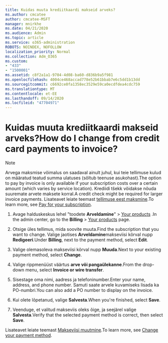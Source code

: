 ```yaml
---
title: Kuidas muuta krediitkaardi makseid arveks?
ms.author: cmcatee
author: cmcatee-MSFT
manager: mnirkhe
ms.date: 04/21/2020
ms.audience: Admin
ms.topic: article
ms.service: o365-administration
ROBOTS: NOINDEX, NOFOLLOW
localization_priority: Normal
ms.collection: Adm_O365
ms.custom:
- "433"
- "1500001"
ms.assetid: c8f2a1a1-9704-4d08-ba60-d836b9a5f981
ms.openlocfilehash: 4004ce468accad778e52b61bbab7e6c5dd1b13dd
ms.sourcegitcommit: c6692ce0fa1358ec3529e59ca0ecdfdea4cdc759
ms.translationtype: MT
ms.contentlocale: et-EE
ms.lasthandoff: 09/14/2020
ms.locfileid: "47704971"
---
```

# <a name="how-do-i-change-from-credit-card-payments-to-invoice"></a><span data-ttu-id="9a34d-102">Kuidas muuta krediitkaardi makseid arveks?</span><span class="sxs-lookup"><span data-stu-id="9a34d-102">How do I change from credit card payments to invoice?</span></span>

> [!NOTE]
> <span data-ttu-id="9a34d-103">Arvega maksmise võimalus on saadaval ainult juhul, kui teie tellimuse kulud on määratud teatud summa ulatuses (sõltub teenuse asukohast).</span><span class="sxs-lookup"><span data-stu-id="9a34d-103">The option to pay by invoice is only available if your subscription costs over a certain amount (which varies by service location).</span></span> <span data-ttu-id="9a34d-104">Krediidi tšekk võidakse nõuda suuremate arvete maksete korral.</span><span class="sxs-lookup"><span data-stu-id="9a34d-104">A credit check might be required for larger invoice payments.</span></span> <span data-ttu-id="9a34d-105">Lisateavet leiate teemast [tellimuse eest maksmine](https://docs.microsoft.com/microsoft-365/commerce/billing-and-payments/pay-for-your-subscription).</span><span class="sxs-lookup"><span data-stu-id="9a34d-105">To learn more, see [Pay for your subscription](https://docs.microsoft.com/microsoft-365/commerce/billing-and-payments/pay-for-your-subscription).</span></span>

1. <span data-ttu-id="9a34d-106">Avage halduskeskus lehel "toodete **Arveldamine**"  >  [Your products](https://go.microsoft.com/fwlink/p/?linkid=842054) .</span><span class="sxs-lookup"><span data-stu-id="9a34d-106">In the admin center, go to the **Billing** > [Your products](https://go.microsoft.com/fwlink/p/?linkid=842054) page.</span></span>

2. <span data-ttu-id="9a34d-107">Otsige üles tellimus, mida soovite muuta.</span><span class="sxs-lookup"><span data-stu-id="9a34d-107">Find the subscription that you want to change.</span></span> <span data-ttu-id="9a34d-108">Valige jaotises **Arveldamine**makseviisi kõrval nupp **Redigeeri**.</span><span class="sxs-lookup"><span data-stu-id="9a34d-108">Under **Billing**, next to the payment method, select **Edit**.</span></span>

3. <span data-ttu-id="9a34d-109">Valige olemasoleva makseviisi kõrval nupp **Muuda**.</span><span class="sxs-lookup"><span data-stu-id="9a34d-109">Next to your existing payment method, select **Change**.</span></span>

4. <span data-ttu-id="9a34d-110">Valige rippmenüüst väärtus **arve või pangaülekanne**.</span><span class="sxs-lookup"><span data-stu-id="9a34d-110">From the drop-down menu, select **Invoice or wire transfer**.</span></span>

5. <span data-ttu-id="9a34d-111">Sisestage oma nimi, aadress ja telefoninumber.</span><span class="sxs-lookup"><span data-stu-id="9a34d-111">Enter your name, address, and phone number.</span></span> <span data-ttu-id="9a34d-112">Samuti saate arvele kuvamiseks lisada ka PO-numbri.</span><span class="sxs-lookup"><span data-stu-id="9a34d-112">You can also add a PO number to display on the invoice.</span></span>

6. <span data-ttu-id="9a34d-113">Kui olete lõpetanud, valige **Salvesta**.</span><span class="sxs-lookup"><span data-stu-id="9a34d-113">When you're finished, select **Save**.</span></span>

7. <span data-ttu-id="9a34d-114">Veenduge, et valitud makseviis oleks õige, ja seejärel valige **Salvesta**.</span><span class="sxs-lookup"><span data-stu-id="9a34d-114">Verify that the selected payment method is correct, then select **Save**.</span></span>

<span data-ttu-id="9a34d-115">Lisateavet leiate teemast [Makseviisi muutmine](https://docs.microsoft.com/microsoft-365/commerce/billing-and-payments/change-payment-method).</span><span class="sxs-lookup"><span data-stu-id="9a34d-115">To learn more, see [Change your payment method](https://docs.microsoft.com/microsoft-365/commerce/billing-and-payments/change-payment-method).</span></span>